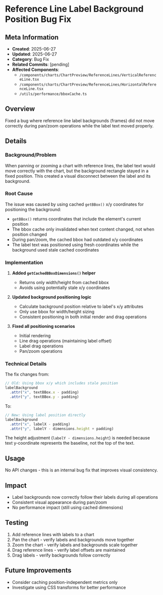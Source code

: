 # Reference Line Label Background Position Bug Fix

## Meta Information
- **Created**: 2025-06-27
- **Updated**: 2025-06-27
- **Category**: Bug Fix
- **Related Commits**: [pending]
- **Affected Components**: 
  - `/components/charts/ChartPreview/ReferenceLines/VerticalReferenceLine.tsx`
  - `/components/charts/ChartPreview/ReferenceLines/HorizontalReferenceLine.tsx`
  - `/utils/performance/bboxCache.ts`

## Overview
Fixed a bug where reference line label backgrounds (frames) did not move correctly during pan/zoom operations while the label text moved properly.

## Details
### Background/Problem
When panning or zooming a chart with reference lines, the label text would move correctly with the chart, but the background rectangle stayed in a fixed position. This created a visual disconnect between the label and its background.

### Root Cause
The issue was caused by using cached `getBBox()` x/y coordinates for positioning the background:
- `getBBox()` returns coordinates that include the element's current position
- The bbox cache only invalidated when text content changed, not when position changed
- During pan/zoom, the cached bbox had outdated x/y coordinates
- The label text was positioned using fresh coordinates while the background used stale cached coordinates

### Implementation
1. **Added `getCachedBBoxDimensions()` helper**
   - Returns only width/height from cached bbox
   - Avoids using potentially stale x/y coordinates

2. **Updated background positioning logic**
   - Calculate background position relative to label's x/y attributes
   - Only use bbox for width/height sizing
   - Consistent positioning in both initial render and drag operations

3. **Fixed all positioning scenarios**
   - Initial rendering
   - Line drag operations (maintaining label offset)
   - Label drag operations
   - Pan/zoom operations

### Technical Details
The fix changes from:
```typescript
// Old: Using bbox x/y which includes stale position
labelBackground
  .attr("x", textBBox.x - padding)
  .attr("y", textBBox.y - padding)
```

To:
```typescript
// New: Using label position directly
labelBackground
  .attr("x", labelX - padding)
  .attr("y", labelY - dimensions.height + padding)
```

The height adjustment (`labelY - dimensions.height`) is needed because text y-coordinate represents the baseline, not the top of the text.

## Usage
No API changes - this is an internal bug fix that improves visual consistency.

## Impact
- Label backgrounds now correctly follow their labels during all operations
- Consistent visual appearance during pan/zoom
- No performance impact (still using cached dimensions)

## Testing
1. Add reference lines with labels to a chart
2. Pan the chart - verify labels and backgrounds move together
3. Zoom the chart - verify labels and backgrounds scale together
4. Drag reference lines - verify label offsets are maintained
5. Drag labels - verify backgrounds follow correctly

## Future Improvements
- Consider caching position-independent metrics only
- Investigate using CSS transforms for better performance